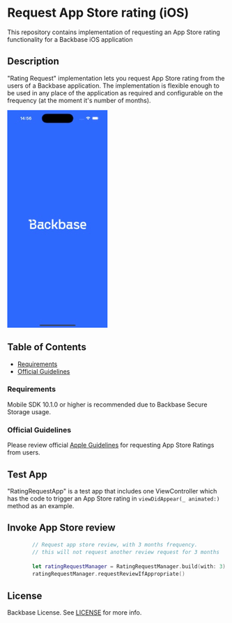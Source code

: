 # Request App Store rating (iOS)
This repository contains implementation of requesting an App Store rating functionality for a Backbase iOS application

## Description
"Rating Request" implementation lets you request App Store rating from the users of a Backbase application. The implementation is flexible enough to be used in any place of the application as required and configurable on the frequency (at the moment it's number of months).

![AppStoreRatingExample](./Documents/rating_request_example.gif)

## Table of Contents

- [Requirements](#requirements)
- [Official Guidelines](#official-guidelines)

### Requirements
Mobile SDK 10.1.0 or higher is recommended due to Backbase Secure Storage usage.

### Official Guidelines
Please review official [Apple Guidelines](https://developer.apple.com/documentation/storekit/requesting-app-store-reviews) for requesting App Store Ratings from users.

## Test App
"RatingRequestApp" is a test app that includes one ViewController which has the code to trigger an App Store rating in ```viewDidAppear(_ animated:)``` method as an example.

## Invoke App Store review
```swift
        // Request app store review, with 3 months frequency.
        // this will not request another review request for 3 months

        let ratingRequestManager = RatingRequestManager.build(with: 3)
        ratingRequestManager.requestReviewIfAppropriate()
```

## License

Backbase License. See [LICENSE](LICENSE) for more info.
